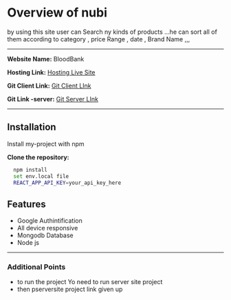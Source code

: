 # Overview of nubi

by using this site user can Search ny kinds of products ...he can sort all of them according to  category , price Range , date , Brand Name ,,,

---

**Website Name:** BloodBank

**Hosting Link:** [Hosting Live Site](https://serene-tarsier-78925d.netlify.app)

**Git Client Link:** [Git Client LInk](https://github.com/Sahidul-11/JOB-TOSK)

**Git Link -server:** [Git Server LInk ](https://github.com/Sahidul-11/Job-Task-servers)


---

## Installation

Install my-project with npm

**Clone the repository:**

```bash
  npm install
  set env.local file
  REACT_APP_API_KEY=your_api_key_here
```


## Features

- Google Authintification
- All device responsive
- Mongodb Database
- Node js

---

### Additional Points

- to run the project Yo need to run  server site project  
- then pserversite project link given up
